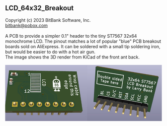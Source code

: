 LCD_64x32_Breakout<br>
-----------------------------------
Copyright (c) 2023 BitBank Software, Inc.<br>
bitbank@pobox.com<br>
<br>
A PCB to provide a simpler 0.1" header to the tiny ST7567 32x64 monochrome LCD. The pinout matches a lot of popular "blue" PCB breakout boards sold on AliExpress. It can be soldered with a small tip soldering iron, but would be easier to do with a hot air gun.
<br>
The image shows the 3D render from KiCad of the front ant back.
<br>
<br>
![LCD_64x32_Breakout](/LCD_64x32_Breakout/demo.jpg?raw=true "LCD_64x32_Breakout")
<br>
